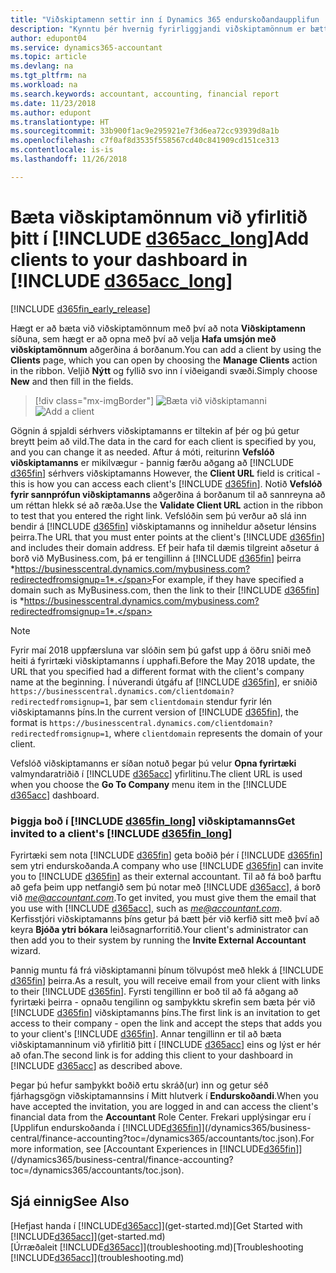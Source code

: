 ```yaml
---
title: "Viðskiptamenn settir inn í Dynamics 365 endurskoðandaupplifun | Microsoft Docs"
description: "Kynntu þér hvernig fyrirliggjandi viðskiptamönnum er bætt við Accountant Hub for Dynamics 365."
author: edupont04
ms.service: dynamics365-accountant
ms.topic: article
ms.devlang: na
ms.tgt_pltfrm: na
ms.workload: na
ms.search.keywords: accountant, accounting, financial report
ms.date: 11/23/2018
ms.author: edupont
ms.translationtype: HT
ms.sourcegitcommit: 33b900f1ac9e295921e7f3d6ea72cc93939d8a1b
ms.openlocfilehash: c7f0af8d3535f558567cd40c841909cd151ce313
ms.contentlocale: is-is
ms.lasthandoff: 11/26/2018

---
```

# <a name="add-clients-to-your-dashboard-in-include-d365acclongincludesd365acclongmdmd"></a><span data-ttu-id="f94e1-103">Bæta viðskiptamönnum við yfirlitið þitt í [!INCLUDE [d365acc_long](includes/d365acc_long_md.md)]</span><span class="sxs-lookup"><span data-stu-id="f94e1-103">Add clients to your dashboard in [!INCLUDE [d365acc_long](includes/d365acc_long_md.md)]</span></span>
[!INCLUDE [d365fin_early_release](includes/d365fin_early_release.md.md)]

<span data-ttu-id="f94e1-104">Hægt er að bæta við viðskiptamönnum með því að nota **Viðskiptamenn** síðuna, sem hægt er að opna með því að velja **Hafa umsjón með viðskiptamönnum** aðgerðina á borðanum.</span><span class="sxs-lookup"><span data-stu-id="f94e1-104">You can add a client by using the **Clients** page, which you can open by choosing the **Manage Clients** action in the ribbon.</span></span> <span data-ttu-id="f94e1-105">Veljið **Nýtt** og fyllið svo inn í viðeigandi svæði.</span><span class="sxs-lookup"><span data-stu-id="f94e1-105">Simply choose **New** and then fill in the fields.</span></span>  

> [!div class="mx-imgBorder"]
> <span data-ttu-id="f94e1-106">![Bæta við viðskiptamanni](./media/accountant-add-client/manage-client.png)</span><span class="sxs-lookup"><span data-stu-id="f94e1-106">![Add a client](./media/accountant-add-client/manage-client.png)</span></span>

<span data-ttu-id="f94e1-107">Gögnin á spjaldi sérhvers viðskiptamanns er tiltekin af þér og þú getur breytt þeim að vild.</span><span class="sxs-lookup"><span data-stu-id="f94e1-107">The data in the card for each client is specified by you, and you can change it as needed.</span></span> <span data-ttu-id="f94e1-108">Aftur á móti, reiturinn **Vefslóð viðskiptamanns** er mikilvægur - þannig færðu aðgang að [!INCLUDE [d365fin](includes/d365fin_md.md)] sérhvers viðskiptamanns </span><span class="sxs-lookup"><span data-stu-id="f94e1-108">However, the **Client URL** field is critical - this is how you can access each client's [!INCLUDE [d365fin](includes/d365fin_md.md)].</span></span> <span data-ttu-id="f94e1-109">Notið **Vefslóð fyrir sannprófun viðskiptamanns** aðgerðina á borðanum til að sannreyna að um réttan hlekk sé að ræða.</span><span class="sxs-lookup"><span data-stu-id="f94e1-109">Use the **Validate Client URL** action in the ribbon to test that you entered the right link.</span></span> <span data-ttu-id="f94e1-110">Vefslóðin sem þú verður að slá inn bendir á [!INCLUDE [d365fin](includes/d365fin_md.md)] viðskiptamanns og inniheldur aðsetur lénsins þeirra.</span><span class="sxs-lookup"><span data-stu-id="f94e1-110">The URL that you must enter points at the client's [!INCLUDE [d365fin](includes/d365fin_md.md)] and includes their domain address.</span></span> <span data-ttu-id="f94e1-111">Ef þeir hafa til dæmis tilgreint aðsetur á borð við MyBusiness.com, þá er tengillinn á [!INCLUDE [d365fin](includes/d365fin_md.md)] þeirra *https://businesscentral.dynamics.com/mybusiness.com?redirectedfromsignup=1*.</span><span class="sxs-lookup"><span data-stu-id="f94e1-111">For example, if they have specified a domain such as MyBusiness.com, then the link to their [!INCLUDE [d365fin](includes/d365fin_md.md)] is *https://businesscentral.dynamics.com/mybusiness.com?redirectedfromsignup=1*.</span></span>  

> [!NOTE]
>  <span data-ttu-id="f94e1-112">Fyrir maí 2018 uppfærsluna var slóðin sem þú gafst upp á öðru sniði með heiti á fyrirtæki viðskiptamanns í upphafi.</span><span class="sxs-lookup"><span data-stu-id="f94e1-112">Before the May 2018 update, the URL that you specified had a different format with the client's company name at the beginning.</span></span> <span data-ttu-id="f94e1-113">Í núverandi útgáfu af [!INCLUDE [d365fin](includes/d365fin_md.md)], er sniðið ```https://businesscentral.dynamics.com/clientdomain?redirectedfromsignup=1```, þar sem ```clientdomain``` stendur fyrir lén viðskiptamanns þíns.</span><span class="sxs-lookup"><span data-stu-id="f94e1-113">In the current version of [!INCLUDE [d365fin](includes/d365fin_md.md)], the format is ```https://businesscentral.dynamics.com/clientdomain?redirectedfromsignup=1```, where ```clientdomain``` represents the domain of your client.</span></span>  

<span data-ttu-id="f94e1-114">Vefslóð viðskiptamanns er síðan notuð þegar þú velur **Opna fyrirtæki** valmyndaratriðið í [!INCLUDE [d365acc](includes/d365acc_md.md)] yfirlitinu.</span><span class="sxs-lookup"><span data-stu-id="f94e1-114">The client URL is used when you choose the **Go To Company** menu item in the [!INCLUDE [d365acc](includes/d365acc_md.md)] dashboard.</span></span>  

### <a name="get-invited-to-a-clients-include-d365finlongincludesd365finlongmdmd"></a><span data-ttu-id="f94e1-115">Þiggja boð í [!INCLUDE [d365fin_long](includes/d365fin_long_md.md)] viðskiptamanns</span><span class="sxs-lookup"><span data-stu-id="f94e1-115">Get invited to a client's [!INCLUDE [d365fin_long](includes/d365fin_long_md.md)]</span></span>
<span data-ttu-id="f94e1-116">Fyrirtæki sem nota [!INCLUDE [d365fin](includes/d365fin_md.md)] geta boðið þér í [!INCLUDE [d365fin](includes/d365fin_md.md)] sem ytri endurskoðanda.</span><span class="sxs-lookup"><span data-stu-id="f94e1-116">A company who use [!INCLUDE [d365fin](includes/d365fin_md.md)] can invite you to [!INCLUDE [d365fin](includes/d365fin_md.md)] as their external accountant.</span></span> <span data-ttu-id="f94e1-117">Til að fá boð þarftu að gefa þeim upp netfangið sem þú notar með [!INCLUDE [d365acc](includes/d365acc_md.md)], á borð við <em>me@accountant.com</em>.</span><span class="sxs-lookup"><span data-stu-id="f94e1-117">To get invited, you must give them the email that you use with [!INCLUDE [d365acc](includes/d365acc_md.md)], such as <em>me@accountant.com</em>.</span></span> <span data-ttu-id="f94e1-118">Kerfisstjóri viðskiptamanns þíns getur þá bætt þér við kerfið sitt með því að keyra **Bjóða ytri bókara** leiðsagnarforritið.</span><span class="sxs-lookup"><span data-stu-id="f94e1-118">Your client's administrator can then add you to their system by running the **Invite External Accountant** wizard.</span></span>  

<span data-ttu-id="f94e1-119">Þannig muntu fá frá viðskiptamanni þínum tölvupóst með hlekk á [!INCLUDE [d365fin](includes/d365fin_md.md)] þeirra.</span><span class="sxs-lookup"><span data-stu-id="f94e1-119">As a result, you will receive email from your client with links to their [!INCLUDE [d365fin](includes/d365fin_md.md)].</span></span> <span data-ttu-id="f94e1-120">Fyrsti tengillinn er boð til að fá aðgang að fyrirtæki þeirra - opnaðu tengilinn og samþykktu skrefin sem bæta þér við [!INCLUDE [d365fin](includes/d365fin_md.md)] viðskiptamanns þíns.</span><span class="sxs-lookup"><span data-stu-id="f94e1-120">The first link is an invitation to get access to their company - open the link and accept the steps that adds you to your client's [!INCLUDE [d365fin](includes/d365fin_md.md)].</span></span> <span data-ttu-id="f94e1-121">Annar tengillinn er til að bæta viðskiptamanninum við yfirlitið þitt í [!INCLUDE [d365acc](includes/d365acc_md.md)] eins og lýst er hér að ofan.</span><span class="sxs-lookup"><span data-stu-id="f94e1-121">The second link is for adding this client to your dashboard in [!INCLUDE [d365acc](includes/d365acc_md.md)] as described above.</span></span>  

<span data-ttu-id="f94e1-122">Þegar þú hefur samþykkt boðið ertu skráð(ur) inn og getur séð fjárhagsgögn viðskiptamannsins í Mitt hlutverk í **Endurskoðandi**.</span><span class="sxs-lookup"><span data-stu-id="f94e1-122">When you have accepted the invitation, you are logged in and can access the client's financial data from the **Accountant** Role Center.</span></span> <span data-ttu-id="f94e1-123">Frekari upplýsingar eru í [Upplifun endurskoðanda í [!INCLUDE[d365fin](includes/d365fin_md.md)]](/dynamics365/business-central/finance-accounting?toc=/dynamics365/accountants/toc.json).</span><span class="sxs-lookup"><span data-stu-id="f94e1-123">For more information, see [Accountant Experiences in [!INCLUDE[d365fin](includes/d365fin_md.md)]](/dynamics365/business-central/finance-accounting?toc=/dynamics365/accountants/toc.json).</span></span>  

## <a name="see-also"></a><span data-ttu-id="f94e1-124">Sjá einnig</span><span class="sxs-lookup"><span data-stu-id="f94e1-124">See Also</span></span>
<span data-ttu-id="f94e1-125">[Hefjast handa í [!INCLUDE[d365acc](includes/d365acc_md.md)]](get-started.md)</span><span class="sxs-lookup"><span data-stu-id="f94e1-125">[Get Started with [!INCLUDE[d365acc](includes/d365acc_md.md)]](get-started.md)</span></span>  
<span data-ttu-id="f94e1-126">[Úrræðaleit [!INCLUDE[d365acc](includes/d365acc_md.md)]](troubleshooting.md)</span><span class="sxs-lookup"><span data-stu-id="f94e1-126">[Troubleshooting [!INCLUDE[d365acc](includes/d365acc_md.md)]](troubleshooting.md)</span></span>  

